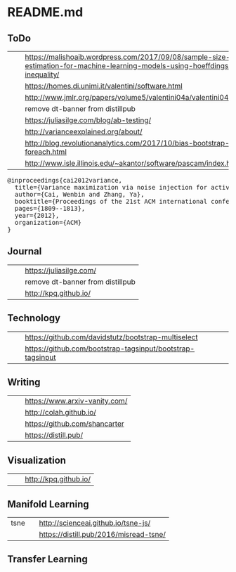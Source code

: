 # README.md

## ToDo


| | | |
|-|-|-|
| | |  https://malishoaib.wordpress.com/2017/09/08/sample-size-estimation-for-machine-learning-models-using-hoeffdings-inequality/ | 
| | | https://homes.di.unimi.it/valentini/software.html |
| | | http://www.jmlr.org/papers/volume5/valentini04a/valentini04a.pdf |
| | | remove dt-banner from distillpub |
| | | https://juliasilge.com/blog/ab-testing/ |
| | | http://varianceexplained.org/about/ |
| | | http://blog.revolutionanalytics.com/2017/10/bias-bootstrap-foreach.html |
| | | http://www.isle.illinois.edu/~akantor/software/pascam/index.html |

<pre>
@inproceedings{cai2012variance,
  title={Variance maximization via noise injection for active sampling in learning to rank},
  author={Cai, Wenbin and Zhang, Ya},
  booktitle={Proceedings of the 21st ACM international conference on Information and knowledge management},
  pages={1809--1813},
  year={2012},
  organization={ACM}
}
</pre>


## Journal

| | | |
|-|-|-|
| | | https://juliasilge.com/ |
| | | remove dt-banner from distillpub |
| | | http://kpq.github.io/ |






## Technology

| | | |
|-|-|-|
| | | https://github.com/davidstutz/bootstrap-multiselect |
| | | https://github.com/bootstrap-tagsinput/bootstrap-tagsinput |



## Writing

| | | |
|-|-|-|
| | | https://www.arxiv-vanity.com/ |
| | | http://colah.github.io/ |
| | | https://github.com/shancarter |
| | | https://distill.pub/ |


## Visualization

| | | |
|-|-|-|
| | | http://kpq.github.io/ |

## Manifold Learning

| | | |
|-|-|-|
| tsne | | http://scienceai.github.io/tsne-js/ |
|      | | https://distill.pub/2016/misread-tsne/ |


## Transfer Learning

| | | |
|-|-|-|
